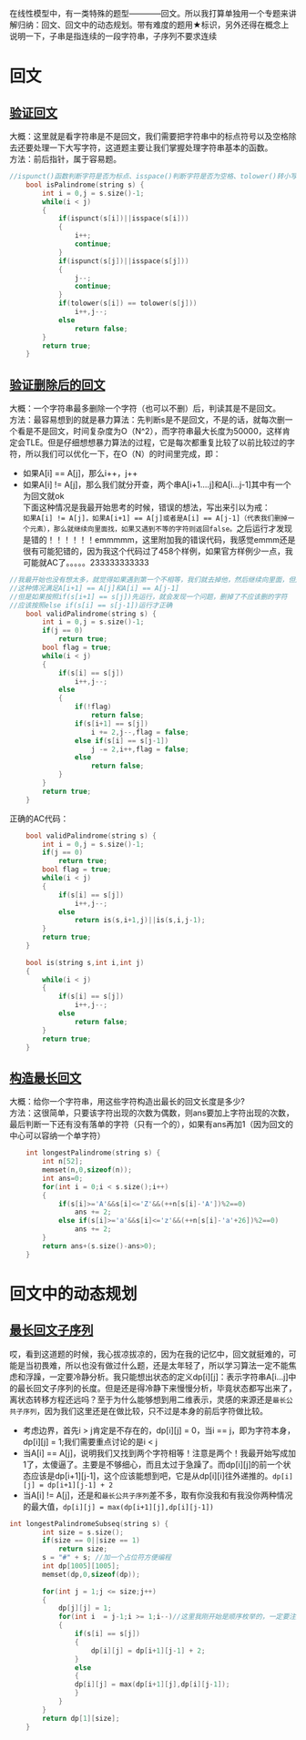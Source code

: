 在线性模型中，有一类特殊的题型————回文。所以我打算单独用一个专题来讲解归纳：回文、回文中的动态规划。带有难度的题用★标识，另外还得在概念上说明一下，子串是指连续的一段字符串，子序列不要求连续
# 回文
## [验证回文](https://leetcode-cn.com/problems/valid-palindrome/)
大概：这里就是看字符串是不是回文，我们需要把字符串中的标点符号以及空格除去还要处理一下大写字符，这道题主要让我们掌握处理字符串基本的函数。<br>
方法：前后指针，属于容易题。
```cpp
//ispunct()函数判断字符是否为标点、isspace()判断字符是否为空格、tolower()转小写
    bool isPalindrome(string s) {
        int i = 0,j = s.size()-1;
        while(i < j)
        {
            if(ispunct(s[i])||isspace(s[i]))
            {
                i++;
                continue;
            }
            if(ispunct(s[j])||isspace(s[j]))
            {
                j--;
                continue;
            }
            if(tolower(s[i]) == tolower(s[j]))
                i++,j--;
            else
                return false;
        }
        return true;
    }
```
## [验证删除后的回文](https://leetcode-cn.com/problems/valid-palindrome-ii/)
大概：一个字符串最多删除一个字符（也可以不删）后，判读其是不是回文。<br>
方法：最容易想到的就是暴力算法：先判断s是不是回文，不是的话，就每次删一个看是不是回文，时间复杂度为O（N^2），而字符串最大长度为50000，这样肯定会TLE。但是仔细想想暴力算法的过程，它是每次都重复比较了以前比较过的字符，所以我们可以优化一下，在O（N）的时间里完成，即：
* 如果A[i] == A[j]，那么i++，j++
* 如果A[i] != A[j]，那么我们就分开查，两个串A[i+1....j]和A[i...j-1]其中有一个为回文就ok<br>
下面这种情况是我最开始思考的时候，错误的想法，写出来引以为戒：<br>
`如果A[i] != A[j]，如果A[i+1] == A[j]或者是A[i] == A[j-1]（代表我们删掉一个元素），那么就继续向里面找，如果又遇到不等的字符则返回false。`之后运行才发现是错的！！！！！！emmmmm，这里附加我的错误代码，我感觉emmm还是很有可能犯错的，因为我这个代码过了458个样例，如果官方样例少一点，我可能就AC了。。。。。233333333333
```cpp
//我最开始也没有想太多，就觉得如果遇到第一个不相等，我们就去掉他，然后继续向里面，但是我忽视了一种情况：ucppcuc，
//这种情况满足A[i+1] == A[j]和A[i] == A[j-1]
//但是如果按照if(s[i+1] == s[j])先运行，就会发现一个问题，删掉了不应该删的字符
//应该按照else if(s[i] == s[j-1])运行才正确
    bool validPalindrome(string s) {
        int i = 0,j = s.size()-1;
        if(j == 0)
            return true;
        bool flag = true;
        while(i < j)
        {
            if(s[i] == s[j])
                i++,j--;
            else
            {
                if(!flag)
                	return false; 
                if(s[i+1] == s[j])
                	i += 2,j--,flag = false;
                else if(s[i] == s[j-1])
                    j -= 2,i++,flag = false;
                else
                    return false;
            }
        }
        return true;
    }
```
正确的AC代码：
```cpp
    bool validPalindrome(string s) {
        int i = 0,j = s.size()-1;
        if(j == 0)
            return true;
        bool flag = true;
        while(i < j)
        {
            if(s[i] == s[j])
                i++,j--;
            else
                return is(s,i+1,j)||is(s,i,j-1);
        }
        return true;
    }
    
    bool is(string s,int i,int j)
    {
        while(i < j)
        {
            if(s[i] == s[j])
                i++,j--;
            else
                return false;
        }
        return true;
    }
```
## [构造最长回文](https://leetcode-cn.com/problems/longest-palindrome/submissions/)
大概：给你一个字符串，用这些字符构造出最长的回文长度是多少?<br>
方法：这很简单，只要该字符出现的次数为偶数，则ans要加上字符出现的次数，最后判断一下还有没有落单的字符（只有一个的），如果有ans再加1（因为回文的中心可以容纳一个单字符）
```cpp
    int longestPalindrome(string s) {
        int n[52];
        memset(n,0,sizeof(n));
        int ans=0;
        for(int i = 0;i < s.size();i++)
        {
            if(s[i]>='A'&&s[i]<='Z'&&(++n[s[i]-'A'])%2==0)
                ans += 2;
            else if(s[i]>='a'&&s[i]<='z'&&(++n[s[i]-'a'+26])%2==0)
                ans += 2;
        }
        return ans+(s.size()-ans>0);
    }
```

# 回文中的动态规划
## [最长回文子序列](https://leetcode-cn.com/problems/longest-palindromic-subsequence/)
哎，看到这道题的时候，我心拔凉拔凉的，因为在我的记忆中，回文就挺难的，可能是当初畏难，所以也没有做过什么题，还是太年轻了，所以学习算法一定不能焦虑和浮躁，一定要冷静分析。我只能想出状态的定义dp[i][j]：表示字符串A[i...j]中的最长回文子序列的长度。但是还是得冷静下来慢慢分析，毕竟状态都写出来了，离状态转移方程还远吗？至于为什么能够想到用二维表示，灵感的来源还是`最长公共子序列`，因为我们这里还是在做比较，只不过是本身的前后字符做比较。<br>
* 考虑边界，首先i > j肯定是不存在的，dp[i][j] = 0，当i == j，即为字符本身，dp[i][j] = 1;我们需要重点讨论的是i < j
* 当A[i] == A[j]，说明我们又找到两个字符相等！注意是两个！我最开始写成加1了，太傻逼了。主要是不够细心，而且太过于急躁了。而dp[i][j]的前一个状态应该是dp[i+1][j-1]，这个应该能想到吧，它是从dp[i][i]往外递推的。`dp[i][j] = dp[i+1][j-1] + 2`
* 当A[i] != A[j]，还是和`最长公共子序列`差不多，取有你没我和有我没你两种情况的最大值，`dp[i][j] = max(dp[i+1][j],dp[i][j-1])`
```cpp
int longestPalindromeSubseq(string s) {
        int size = s.size();
        if(size == 0||size == 1)
            return size;
        s = "#" + s; //加一个占位符方便编程
        int dp[1005][1005];
        memset(dp,0,sizeof(dp));
        
        for(int j = 1;j <= size;j++)
        {
            dp[j][j] = 1;
            for(int i  = j-1;i >= 1;i--)//这里我刚开始是顺序枚举的，一定要注意这里是逆序枚举，因为要从dp[i][i]往外递推
            {
                if(s[i] == s[j])
                {
                    dp[i][j] = dp[i+1][j-1] + 2;
                }
                else
                {
		    	dp[i][j] = max(dp[i+1][j],dp[i][j-1]);
                }
            }
        }
        return dp[1][size];
    }
```
